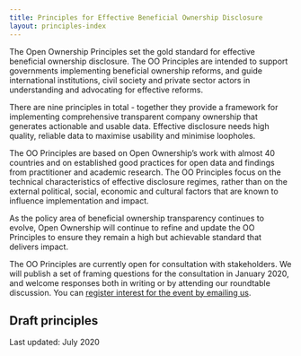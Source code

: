 ```yaml
---
title: Principles for Effective Beneficial Ownership Disclosure
layout: principles-index
---
```


The Open Ownership Principles set the gold standard for effective beneficial ownership disclosure. The OO Principles are intended to support governments implementing beneficial ownership reforms, and guide international institutions, civil society and private sector actors in understanding and advocating for effective reforms.

There are nine principles in total - together they provide a framework for implementing comprehensive transparent company ownership that generates actionable and usable data. Effective disclosure needs high quality, reliable data to maximise usability and minimise loopholes.

The OO Principles are based on Open Ownership’s work with almost 40 countries and on established good practices for open data and findings from practitioner and academic research. The OO Principles focus on the technical characteristics of effective disclosure regimes, rather than on the external political, social, economic and cultural factors that are known to influence implementation and impact.

As the policy area of beneficial ownership transparency continues to evolve, Open Ownership will continue to refine and update the OO Principles to ensure they remain a high but achievable standard that delivers impact.

The OO Principles are currently open for consultation with stakeholders. We will publish a set of framing questions for the consultation in January 2020, and welcome responses both in writing or by attending our roundtable discussion. You can [register interest for the event by emailing us](mailto:comms@openownership.org).

## Draft principles

Last updated: July 2020

